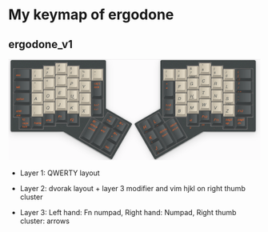 # My keymap of ergodone

## ergodone_v1

![keymapping.image](Layout_v1_3.png)

- Layer 1: QWERTY layout

- Layer 2: dvorak layout + layer 3 modifier and vim hjkl on right thumb cluster

- Layer 3: Left hand: Fn numpad, Right hand: Numpad, Right thumb cluster: arrows
